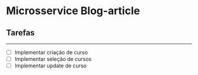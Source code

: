 # Microsservice Blog-article

## Tarefas
-----------------

- [ ] Implementar criação de curso
- [ ] Implementar seleção de cursos
- [ ] Implementar update de curso
